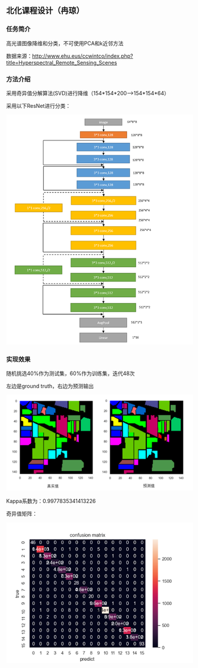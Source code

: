 ##  北化课程设计（冉琼）

### 任务简介

高光谱图像降维和分类，不可使用PCA和k近邻方法

数据来源：http://www.ehu.eus/ccwintco/index.php?title=Hyperspectral_Remote_Sensing_Scenes 

### 方法介绍

采用奇异值分解算法(SVD)进行降维（154\*154\*200-->154\*154\*64）

采用以下ResNet进行分类：

![ResNet](https://github.com/lipervol/curriculum_design/blob/master/ResNet.png)

### 实现效果

随机挑选40%作为测试集，60%作为训练集，迭代48次

左边是ground truth，右边为预测输出

![result](https://github.com/lipervol/curriculum_design/blob/master/rst.png)

Kappa系数为：0.9977835341413226

奇异值矩阵：

![Hot](https://github.com/lipervol/curriculum_design/blob/master/confusion_matrix.png)